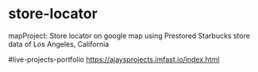 # store-locator
mapProject: Store locator on google map using Prestored Starbucks store data of Los Angeles,  California 

#live-projects-portfolio
https://ajaysprojects.imfast.io/index.html 
